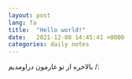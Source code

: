 ```yaml
---
layout: post
lang: fa
title:  "Hello world!"
date:   2021-12-08 14:45:41 +0000
categories: daily notes
---
```

بالاخره از تو غارمون دراومدیم /:

